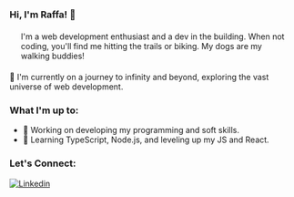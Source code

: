 ### Hi, I'm Raffa! 👋

<p style="margin: 20px">
I'm a web development enthusiast and a dev in the building. When not coding, you'll find me hitting the trails or biking. My dogs are my walking buddies!

🚀 I'm currently on a journey to infinity and beyond, exploring the vast universe of web development.


### What I'm up to:

- 🔭 Working on developing my programming and soft skills.
- 🌱 Learning TypeScript, Node.js, and leveling up my JS and React.

</p>

### Let's Connect:

[![Linkedin](https://img.shields.io/badge/LinkedIn-0077B5?style=for-the-badge&logo=linkedin&logoColor=white)](https://www.linkedin.com/in/rafaelacnh/)

</p>
